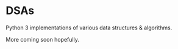 # DSAs

Python 3 implementations of various data structures & algorithms.

More coming soon hopefully.
